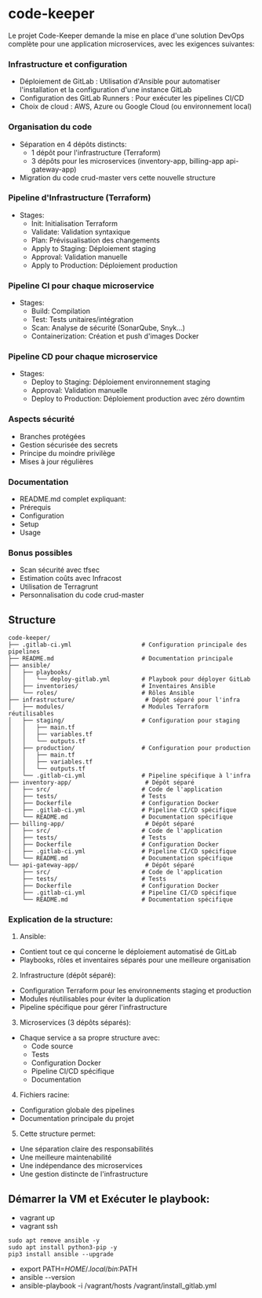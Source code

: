 # code-keeper
Le projet Code-Keeper demande la mise en place d'une solution DevOps complète pour une application microservices, avec les exigences suivantes:

### Infrastructure et configuration 
- Déploiement de GitLab : Utilisation d'Ansible pour automatiser l'installation et la configuration d'une instance GitLab
- Configuration des GitLab Runners : Pour exécuter les pipelines CI/CD
- Choix de cloud : AWS, Azure ou Google Cloud (ou environnement local)

### Organisation du code
- Séparation en 4 dépôts distincts:
  - 1 dépôt pour l'infrastructure (Terraform)
  - 3 dépôts pour les microservices (inventory-app, billing-app api-gateway-app)
- Migration du code crud-master vers cette nouvelle structure

### Pipeline d'Infrastructure (Terraform)
- Stages:
  - Init: Initialisation Terraform
  - Validate: Validation syntaxique
  - Plan: Prévisualisation des changements
  - Apply to Staging: Déploiement staging
  - Approval: Validation manuelle
  - Apply to Production: Déploiement production

### Pipeline CI pour chaque microservice
- Stages:
  - Build: Compilation
  - Test: Tests unitaires/intégration
  - Scan: Analyse de sécurité (SonarQube, Snyk...)
  - Containerization: Création et push d'images Docker

### Pipeline CD pour chaque microservice
- Stages:
  - Deploy to Staging: Déploiement environnement staging
  - Approval: Validation manuelle
  - Deploy to Production: Déploiement production avec zéro downtim

### Aspects sécurité
- Branches protégées
- Gestion sécurisée des secrets
- Principe du moindre privilège
- Mises à jour régulières

### Documentation
- README.md complet expliquant:
- Prérequis
- Configuration
- Setup
- Usage

### Bonus possibles
- Scan sécurité avec tfsec
- Estimation coûts avec Infracost
- Utilisation de Terragrunt
- Personnalisation du code crud-master

## Structure
```
code-keeper/
├── .gitlab-ci.yml                    # Configuration principale des pipelines
├── README.md                         # Documentation principale
├── ansible/
│   ├── playbooks/
│   │   └── deploy-gitlab.yml         # Playbook pour déployer GitLab
│   ├── inventories/                  # Inventaires Ansible
│   └── roles/                        # Rôles Ansible
├── infrastructure/                    # Dépôt séparé pour l'infra
│   ├── modules/                      # Modules Terraform réutilisables
│   ├── staging/                      # Configuration pour staging
│   │   ├── main.tf
│   │   ├── variables.tf
│   │   └── outputs.tf
│   ├── production/                   # Configuration pour production
│   │   ├── main.tf
│   │   ├── variables.tf
│   │   └── outputs.tf
│   └── .gitlab-ci.yml                # Pipeline spécifique à l'infra
├── inventory-app/                     # Dépôt séparé
│   ├── src/                          # Code de l'application
│   ├── tests/                        # Tests
│   ├── Dockerfile                    # Configuration Docker
│   ├── .gitlab-ci.yml                # Pipeline CI/CD spécifique
│   └── README.md                     # Documentation spécifique
├── billing-app/                       # Dépôt séparé
│   ├── src/                          # Code de l'application
│   ├── tests/                        # Tests
│   ├── Dockerfile                    # Configuration Docker
│   ├── .gitlab-ci.yml                # Pipeline CI/CD spécifique
│   └── README.md                     # Documentation spécifique
└── api-gateway-app/                   # Dépôt séparé
    ├── src/                          # Code de l'application
    ├── tests/                        # Tests
    ├── Dockerfile                    # Configuration Docker
    ├── .gitlab-ci.yml                # Pipeline CI/CD spécifique
    └── README.md                     # Documentation spécifique
```

### Explication de la structure:
1. Ansible:
- Contient tout ce qui concerne le déploiement automatisé de GitLab
- Playbooks, rôles et inventaires séparés pour une meilleure organisation
2. Infrastructure (dépôt séparé):
- Configuration Terraform pour les environnements staging et production
- Modules réutilisables pour éviter la duplication
- Pipeline spécifique pour gérer l'infrastructure
3. Microservices (3 dépôts séparés):
- Chaque service a sa propre structure avec:
  - Code source
  - Tests
  - Configuration Docker
  - Pipeline CI/CD spécifique
  - Documentation
4. Fichiers racine:
- Configuration globale des pipelines
- Documentation principale du projet
5. Cette structure permet:
- Une séparation claire des responsabilités
- Une meilleure maintenabilité
- Une indépendance des microservices
- Une gestion distincte de l'infrastructure

## Démarrer la VM et Exécuter le playbook:
- vagrant up
- vagrant ssh
```
sudo apt remove ansible -y
sudo apt install python3-pip -y
pip3 install ansible --upgrade
```
- export PATH=$HOME/.local/bin:$PATH
- ansible --version
- ansible-playbook -i /vagrant/hosts /vagrant/install_gitlab.yml
